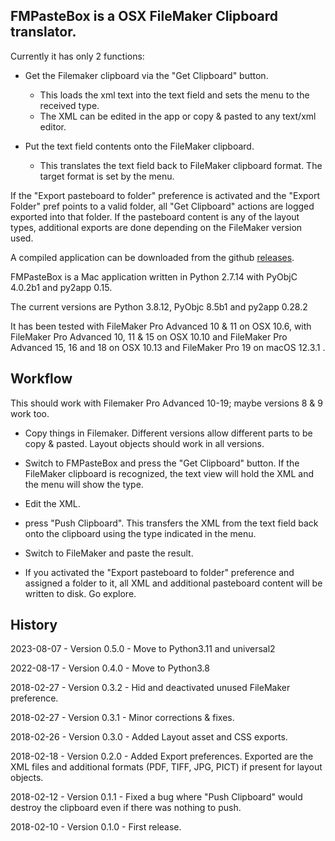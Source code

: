 ## FMPasteBox is a OSX FileMaker Clipboard translator. ##


Currently it has only 2 functions:

+ Get the Filemaker clipboard via the "Get Clipboard" button.
  + This loads the xml text into the text field and sets the menu to the received type.
  + The XML can be edited in the app or copy & pasted to any text/xml editor.
  

+ Put the text field contents onto the FileMaker clipboard.
  + This translates the text field back to FileMaker clipboard format. The target format is set by the menu.

If the "Export pasteboard to folder" preference is activated and the "Export Folder" pref points to a valid folder, all "Get Clipboard" actions are logged exported into that folder. If the pasteboard content is any of the layout types, additional exports are done depending on the FileMaker version used.


A compiled application can be downloaded from the github [releases](https://github.com/karstenw/FMPasteBox/releases).

FMPasteBox is a Mac application written in Python 2.7.14 with PyObjC 4.0.2b1 and py2app 0.15.

The current versions are Python 3.8.12, PyObjc 8.5b1 and py2app 0.28.2

It has been tested with FileMaker Pro Advanced 10 & 11 on OSX 10.6, with FileMaker Pro Advanced 10, 11 & 15 on OSX 10.10 and FileMaker Pro Advanced 15, 16 and 18 on OSX 10.13 and FileMaker Pro 19 on macOS 12.3.1 .

## Workflow ##

This should work with Filemaker Pro Advanced 10-19; maybe versions 8 & 9 work too.

+ Copy things in Filemaker. Different versions allow different parts to be copy & pasted. Layout objects should work in all versions.

+ Switch to FMPasteBox and press the "Get Clipboard" button. If the FileMaker clipboard is recognized, the text view will hold the XML and the menu will show the type.

+ Edit the XML.

+ press "Push Clipboard". This transfers the XML from the text field back onto the clipboard using the type indicated in the menu.

+ Switch to FileMaker and paste the result.

+ If you activated the "Export pasteboard to folder" preference and assigned a folder to it, all XML and additional pasteboard content will be written to disk. Go explore.



## History ##

2023-08-07 - Version 0.5.0 - Move to Python3.11 and universal2

2022-08-17 - Version 0.4.0 - Move to Python3.8

2018-02-27 - Version 0.3.2 - Hid and deactivated unused FileMaker preference.

2018-02-27 - Version 0.3.1 - Minor corrections & fixes.

2018-02-26 - Version 0.3.0 - Added Layout asset and CSS exports.

2018-02-18 - Version 0.2.0 - Added Export preferences. Exported are the XML files and additional formats (PDF, TIFF, JPG, PICT) if present for layout objects.

2018-02-12 - Version 0.1.1 - Fixed a bug where "Push Clipboard" would destroy the clipboard even if there was nothing to push.

2018-02-10 - Version 0.1.0 - First release.
